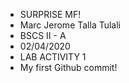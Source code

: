 - SURPRISE MF!
- Marc Jerome Talla Tulali
- BSCS II - A
- 02/04/2020
- LAB ACTIVITY 1
- My first Github commit!
